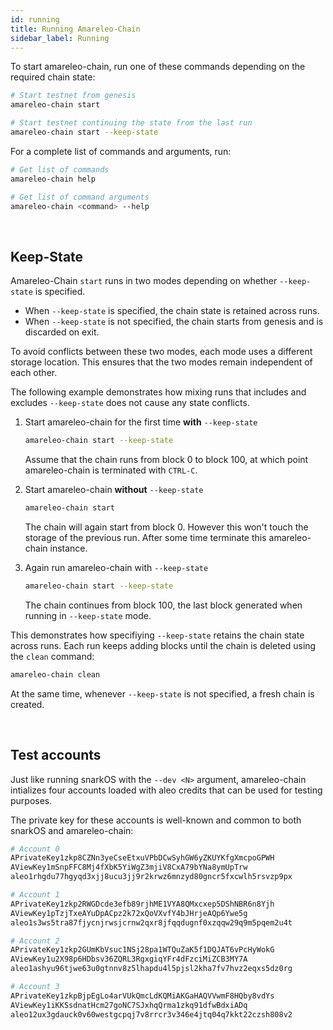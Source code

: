 ```yaml
---
id: running
title: Running Amareleo-Chain
sidebar_label: Running
---
```


To start amareleo-chain, run one of these commands depending on the required chain state:

```BASH
# Start testnet from genesis
amareleo-chain start
```

```BASH
# Start testnet continuing the state from the last run
amareleo-chain start --keep-state
```
For a complete list of commands and arguments, run:

```BASH
# Get list of commands
amareleo-chain help

# Get list of command arguments
amareleo-chain <command> --help
```

<BR />


## Keep-State

Amareleo-Chain `start` runs in two modes depending on whether `--keep-state` is specified. 

* When `--keep-state` is specified, the chain state is retained across runs.
* When `--keep-state` is not specified, the chain starts from genesis and is discarded on exit.

To avoid conflicts between these two modes, each mode uses a different storage location. This ensures that the two modes remain independent of each other.

The following example demonstrates how mixing runs that includes and excludes `--keep-state` does not cause any state conflicts.

1. Start amareleo-chain for the first time __with__ `--keep-state`

    ```BASH
    amareleo-chain start --keep-state
    ```

    Assume that the chain runs from block 0 to block 100, at which point amareleo-chain is terminated with `CTRL-C`.

1. Start amareleo-chain __without__ `--keep-state`

    ```BASH
    amareleo-chain start
    ```
    
    The chain will again start from block 0. However this won't touch the storage of the previous run. After some time terminate this amareleo-chain instance.

1. Again run amareleo-chain with `--keep-state`

    ```BASH
    amareleo-chain start --keep-state
    ```

    The chain continues from block 100, the last block generated when running in  `--keep-state` mode.


This demonstrates how specifiying `--keep-state` retains the chain state across runs. Each run keeps adding blocks until the chain is deleted using the `clean` command:

```BASH
amareleo-chain clean
```

At the same time, whenever `--keep-state` is not specified, a fresh chain is created.


<BR />

## Test accounts

Just like running snarkOS with the `--dev <N>` argument, amareleo-chain intializes four accounts loaded with aleo credits that can be used for testing purposes.

The private key for these accounts is well-known and common to both snarkOS and amareleo-chain:

```BASH
# Account 0
APrivateKey1zkp8CZNn3yeCseEtxuVPbDCwSyhGW6yZKUYKfgXmcpoGPWH
AViewKey1mSnpFFC8Mj4fXbK5YiWgZ3mjiV8CxA79bYNa8ymUpTrw
aleo1rhgdu77hgyqd3xjj8ucu3jj9r2krwz6mnzyd80gncr5fxcwlh5rsvzp9px

# Account 1
APrivateKey1zkp2RWGDcde3efb89rjhME1VYA8QMxcxep5DShNBR6n8Yjh
AViewKey1pTzjTxeAYuDpACpz2k72xQoVXvfY4bJHrjeAQp6Ywe5g
aleo1s3ws5tra87fjycnjrwsjcrnw2qxr8jfqqdugnf0xzqqw29q9m5pqem2u4t

# Account 2
APrivateKey1zkp2GUmKbVsuc1NSj28pa1WTQuZaK5f1DQJAT6vPcHyWokG
AViewKey1u2X98p6HDbsv36ZQRL3RgxgiqYFr4dFzciMiZCB3MY7A
aleo1ashyu96tjwe63u0gtnnv8z5lhapdu4l5pjsl2kha7fv7hvz2eqxs5dz0rg

# Account 3
APrivateKey1zkpBjpEgLo4arVUkQmcLdKQMiAKGaHAQVVwmF8HQby8vdYs
AViewKey1iKKSsdnatHcm27goNC7SJxhqQrma1zkq91dfwBdxiADq
aleo12ux3gdauck0v60westgcpqj7v8rrcr3v346e4jtq04q7kkt22czsh808v2
```

